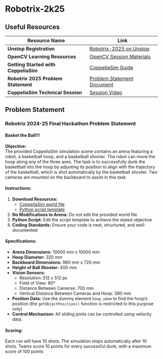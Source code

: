 # Robotrix-2k25

## Useful Resources
| Resource Name                                  | Link                                                                 |
|-----------------------------------------------|----------------------------------------------------------------------|
| **Unstop Registration**                       | [Robotrix-2025 on Unstop](https://unstop.com/hackathons/robotrix-2025-diodexcelerate-2025-ieee-nitk-1265503) |
| **OpenCV Learning Resources**                | [OpenCV Session Materials](https://drive.google.com/drive/folders/1I3onFJ9BmKhO2ySJHbKbqaqb6ShACZez)       |
| **Getting Started with CoppeliaSim**         | [CoppeliaSim Guide](https://docs.google.com/document/d/16T91vF_IcL98n5h6RFddoQVI-fivpbWYlDm_yUQMZ3E/edit?tab=t.0) |
| **Robotrix 2025 Problem Statement**          | [Problem Statement Document](https://docs.google.com/document/d/1vff6XrevOeJcRv-ABr8Lx3oOjOZTUBogC9AZYqRhWjU/edit?tab=t.0#heading=h.bn1tbf9oj3ut) |
| **CoppeliaSim Technical Session**            | [Session Video](https://drive.google.com/file/d/1xbQdN7m91ATBxBm8FzqdT0GL89Kq6rRG/view)                    |

## Problem Statement

### Robotrix 2024-25 Final Hackathon Problem Statement

#### Basket the Ball!!!

**Objective:**  
The provided CoppeliaSim simulation scene contains an arena featuring a robot, a basketball hoop, and a basketball shooter. The robot can move the hoop along any of the three axes. The task is to successfully dunk the basketball into the hoop by adjusting its position to align with the trajectory of the basketball, which is shot automatically by the basketball shooter. Two cameras are mounted on the backboard to assist in this task

#### Instructions:
1. **Download Resources:**
   - [CoppeliaSim world file](#)
   - [Python script template](#)
2. **No Modifications to Arena:** Do not edit the provided world file
3. **Python Script:** Edit the script template to achieve the stated objective
4. **Coding Standards:** Ensure your code is neat, structured, and well-documented

#### Specifications:
- **Arena Dimensions:** 10000 mm x 10000 mm
- **Hoop Diameter:** 320 mm
- **Backboard Dimensions:** 960 mm x 720 mm
- **Height of Ball Shooter:** 400 mm
- **Vision Sensors:**
  - Resolution: 512 x 512 px
  - Field of View: 80°
  - Distance Between Cameras: 700 mm
  - Vertical Distance Between Cameras and Hoop: 390 mm
- **Position Data:** Use the dummy element `hoop_odom` to find the hoop’s position (the `getObjectPosition()` function is restricted to this purpose only)
- **Control Mechanism:** All sliding joints can be controlled using velocity data.

#### Scoring:
Each run will have 10 shots. The simulation stops automatically after 10 shots. Teams score 10 points for every successful dunk, with a maximum score of 100 points


